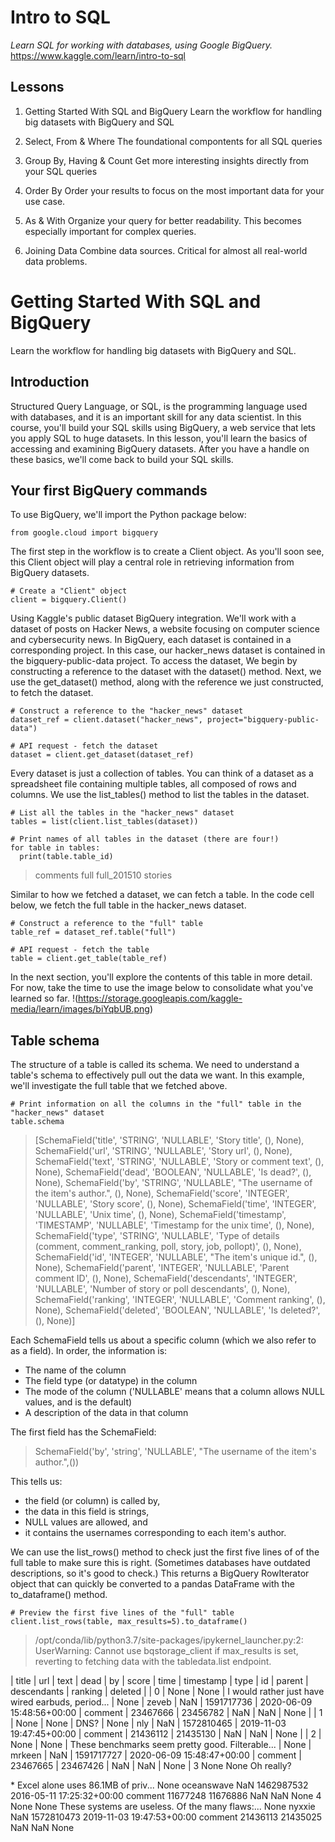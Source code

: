 # Intro to SQL
_Learn SQL for working with databases, using Google BigQuery._
https://www.kaggle.com/learn/intro-to-sql



## Lessons

1.  Getting Started With SQL and BigQuery
    Learn the workflow for handling big datasets with BigQuery and SQL

2.  Select, From & Where
    The foundational compontents for all SQL queries

3.  Group By, Having & Count
    Get more interesting insights directly from your SQL queries

4.  Order By
    Order your results to focus on the most important data for your use case.

5.  As & With
    Organize your query for better readability. This becomes especially important for complex queries.

6.  Joining Data
    Combine data sources. Critical for almost all real-world data problems.
    


# Getting Started With SQL and BigQuery
Learn the workflow for handling big datasets with BigQuery and SQL.


## Introduction
Structured Query Language, or SQL, is the programming language used with databases, and it is an important skill for any data scientist. In this course, you'll build your SQL skills using BigQuery, a web service that lets you apply SQL to huge datasets.
In this lesson, you'll learn the basics of accessing and examining BigQuery datasets. After you have a handle on these basics, we'll come back to build your SQL skills.


## Your first BigQuery commands
To use BigQuery, we'll import the Python package below:
```
from google.cloud import bigquery
```
The first step in the workflow is to create a Client object. As you'll soon see, this Client object will play a central role in retrieving information from BigQuery datasets.
```
# Create a "Client" object
client = bigquery.Client()
```
Using Kaggle's public dataset BigQuery integration.
We'll work with a dataset of posts on Hacker News, a website focusing on computer science and cybersecurity news.
In BigQuery, each dataset is contained in a corresponding project. In this case, our hacker_news dataset is contained in the bigquery-public-data project. To access the dataset,
We begin by constructing a reference to the dataset with the dataset() method.
Next, we use the get_dataset() method, along with the reference we just constructed, to fetch the dataset.
```
# Construct a reference to the "hacker_news" dataset
dataset_ref = client.dataset("hacker_news", project="bigquery-public-data")

# API request - fetch the dataset
dataset = client.get_dataset(dataset_ref)
```
Every dataset is just a collection of tables. You can think of a dataset as a spreadsheet file containing multiple tables, all composed of rows and columns.
We use the list_tables() method to list the tables in the dataset.
```
# List all the tables in the "hacker_news" dataset
tables = list(client.list_tables(dataset))

# Print names of all tables in the dataset (there are four!)
for table in tables:
  print(table.table_id)
```
> comments
> full
> full_201510
> stories

Similar to how we fetched a dataset, we can fetch a table. In the code cell below, we fetch the full table in the hacker_news dataset.
```
# Construct a reference to the "full" table
table_ref = dataset_ref.table("full")

# API request - fetch the table
table = client.get_table(table_ref)
```
In the next section, you'll explore the contents of this table in more detail. For now, take the time to use the image below to consolidate what you've learned so far.
!(https://storage.googleapis.com/kaggle-media/learn/images/biYqbUB.png)


## Table schema
The structure of a table is called its schema. We need to understand a table's schema to effectively pull out the data we want.
In this example, we'll investigate the full table that we fetched above.
```
# Print information on all the columns in the "full" table in the "hacker_news" dataset
table.schema
```
> [SchemaField('title', 'STRING', 'NULLABLE', 'Story title', (), None),
>  SchemaField('url', 'STRING', 'NULLABLE', 'Story url', (), None),
>  SchemaField('text', 'STRING', 'NULLABLE', 'Story or comment text', (), None),
>  SchemaField('dead', 'BOOLEAN', 'NULLABLE', 'Is dead?', (), None),
>  SchemaField('by', 'STRING', 'NULLABLE', "The username of the item's author.", (), None),
>  SchemaField('score', 'INTEGER', 'NULLABLE', 'Story score', (), None),
>  SchemaField('time', 'INTEGER', 'NULLABLE', 'Unix time', (), None),
>  SchemaField('timestamp', 'TIMESTAMP', 'NULLABLE', 'Timestamp for the unix time', (), None),
>  SchemaField('type', 'STRING', 'NULLABLE', 'Type of details (comment, comment_ranking, poll, story, job, pollopt)', (), None),
>  SchemaField('id', 'INTEGER', 'NULLABLE', "The item's unique id.", (), None),
>  SchemaField('parent', 'INTEGER', 'NULLABLE', 'Parent comment ID', (), None),
>  SchemaField('descendants', 'INTEGER', 'NULLABLE', 'Number of story or poll descendants', (), None),
>  SchemaField('ranking', 'INTEGER', 'NULLABLE', 'Comment ranking', (), None),
>  SchemaField('deleted', 'BOOLEAN', 'NULLABLE', 'Is deleted?', (), None)]

Each SchemaField tells us about a specific column (which we also refer to as a field). In order, the information is:

- The name of the column
- The field type (or datatype) in the column
- The mode of the column ('NULLABLE' means that a column allows NULL values, and is the default)
- A description of the data in that column

The first field has the SchemaField:
> SchemaField('by', 'string', 'NULLABLE', "The username of the item's author.",())

This tells us:
- the field (or column) is called by,
- the data in this field is strings,
- NULL values are allowed, and
- it contains the usernames corresponding to each item's author.

We can use the list_rows() method to check just the first five lines of of the full table to make sure this is right. (Sometimes databases have outdated descriptions, so it's good to check.) This returns a BigQuery RowIterator object that can quickly be converted to a pandas DataFrame with the to_dataframe() method.
```
# Preview the first five lines of the "full" table
client.list_rows(table, max_results=5).to_dataframe()
```
> /opt/conda/lib/python3.7/site-packages/ipykernel_launcher.py:2: UserWarning: Cannot use bqstorage_client if max_results is set, reverting to fetching data with the tabledata.list endpoint.

 | title | url | text | dead | by | score | time | timestamp | type | id | parent | descendants | ranking | deleted | 
 | 0 | None | None | I would rather just have wired earbuds, period... | None | zeveb | NaN | 1591717736 | 2020-06-09 15:48:56+00:00 | comment | 23467666 | 23456782 | NaN | NaN | None | 
 | 1 | None | None | DNS? | None | nly | NaN | 1572810465 | 2019-11-03 19:47:45+00:00 | comment | 21436112 | 21435130 | NaN | NaN | None | 
 | 2 | None | None | These benchmarks seem pretty good. Filterable... | None | mrkeen | NaN | 1591717727 | 2020-06-09 15:48:47+00:00 | comment | 23467665 | 23467426 | NaN | NaN | None | 
3	None	None	Oh really?<p>* Excel alone uses 86.1MB of priv...	None	oceanswave	NaN	1462987532	2016-05-11 17:25:32+00:00	comment	11677248	11676886	NaN	NaN	None
4	None	None	These systems are useless. Of the many flaws:...	None	nyxxie	NaN	1572810473	2019-11-03 19:47:53+00:00	comment	21436113	21435025	NaN	NaN	None






